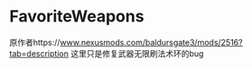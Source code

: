 # FavoriteWeapons
原作者https://www.nexusmods.com/baldursgate3/mods/2516?tab=description
这里只是修复武器无限刷法术环的bug
